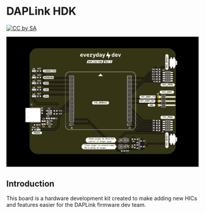 # DAPLink HDK
[![CC by SA](https://i.creativecommons.org/l/by-sa/4.0/88x31.png)](https://creativecommons.org/licenses/by-sa/4.0/)

![3d photo of the atmega32u4 breakout board](img/3d_pcb.png)

## Introduction
This board is a hardware development kit created to make adding new HICs and features easier for the DAPLink firmware dev team.